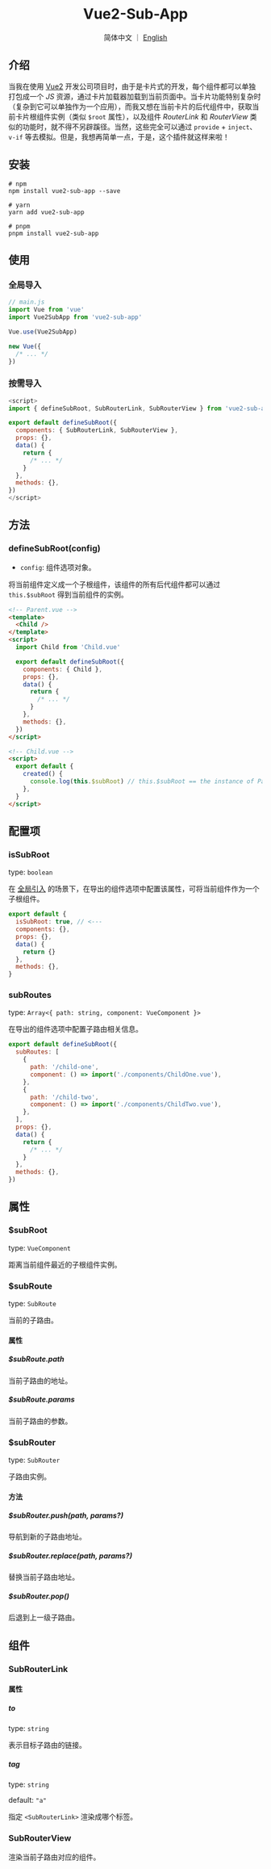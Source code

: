 # <center>Vue2-Sub-App</center>

<p align='center'>
  简体中文 ｜ <a href='./README.en-US.md'>English</a>
</p>

## 介绍

当我在使用 [Vue2](https://github.com/vuejs/vue) 开发公司项目时，由于是卡片式的开发，每个组件都可以单独打包成一个 _JS_ 资源，通过卡片加载器加载到当前页面中。当卡片功能特别复杂时（复杂到它可以单独作为一个应用），而我又想在当前卡片的后代组件中，获取当前卡片根组件实例（类似 `$root` 属性），以及组件 _RouterLink_ 和 _RouterView_ 类似的功能时，就不得不另辟蹊径。当然，这些完全可以通过 `provide` + `inject`、`v-if` 等去模拟。但是，我想再简单一点，于是，这个插件就这样来啦！

## 安装

```shell
# npm
npm install vue2-sub-app --save

# yarn
yarn add vue2-sub-app

# pnpm
pnpm install vue2-sub-app
```

## 使用

### 全局导入

```js
// main.js
import Vue from 'vue'
import Vue2SubApp from 'vue2-sub-app'

Vue.use(Vue2SubApp)

new Vue({
  /* ... */
})
```

### 按需导入

```js
<script>
import { defineSubRoot, SubRouterLink, SubRouterView } from 'vue2-sub-app'

export default defineSubRoot({
  components: { SubRouterLink, SubRouterView },
  props: {},
  data() {
    return {
      /* ... */
    }
  },
  methods: {},
})
</script>
```

## 方法

### defineSubRoot(config)

- `config`: 组件选项对象。

将当前组件定义成一个子根组件，该组件的所有后代组件都可以通过 `this.$subRoot` 得到当前组件的实例。

```html
<!-- Parent.vue -->
<template>
  <Child />
</template>
<script>
  import Child from 'Child.vue'

  export default defineSubRoot({
    components: { Child },
    props: {},
    data() {
      return {
        /* ... */
      }
    },
    methods: {},
  })
</script>
```

```html
<!-- Child.vue -->
<script>
  export default {
    created() {
      console.log(this.$subRoot) // this.$subRoot == the instance of Parent.vue
    },
  }
</script>
```

## 配置项

### isSubRoot

type: `boolean`

在 [全局引入](#全局导入) 的场景下，在导出的组件选项中配置该属性，可将当前组件作为一个子根组件。

```js
export default {
  isSubRoot: true, // <---
  components: {},
  props: {},
  data() {
    return {}
  },
  methods: {},
}
```

### subRoutes

type: `Array<{ path: string, component: VueComponent }>`

在导出的组件选项中配置子路由相关信息。

```js
export default defineSubRoot({
  subRoutes: [
    {
      path: '/child-one',
      component: () => import('./components/ChildOne.vue'),
    },
    {
      path: '/child-two',
      component: () => import('./components/ChildTwo.vue'),
    },
  ],
  props: {},
  data() {
    return {
      /* ... */
    }
  },
  methods: {},
})
```

## 属性

### $subRoot

type: `VueComponent`

距离当前组件最近的子根组件实例。

### $subRoute

type: `SubRoute`

当前的子路由。

#### 属性

##### $subRoute.path

当前子路由的地址。

##### $subRoute.params

当前子路由的参数。

### $subRouter

type: `SubRouter`

子路由实例。

#### 方法

##### $subRouter.push(path, params?)

导航到新的子路由地址。

##### $subRouter.replace(path, params?)

替换当前子路由地址。

##### $subRouter.pop()

后退到上一级子路由。

## 组件

### SubRouterLink

#### 属性

##### to

type: `string`

表示目标子路由的链接。

##### tag

type: `string`

default: `"a"`

指定 `<SubRouterLink>` 渲染成哪个标签。

### SubRouterView

渲染当前子路由对应的组件。
